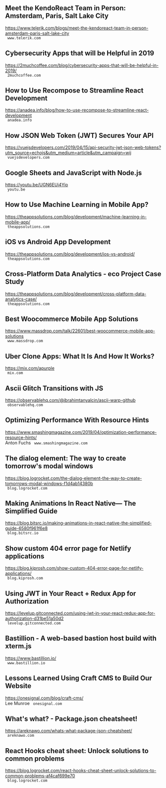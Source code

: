 ## Meet the KendoReact Team in Person: Amsterdam, Paris, Salt Lake City  
https://www.telerik.com/blogs/meet-the-kendoreact-team-in-person-amsterdam-paris-salt-lake-city  
 ` www.telerik.com`
  

## Cybersecurity Apps that will be Helpful in 2019  
https://2muchcoffee.com/blog/cybersecurity-apps-that-will-be-helpful-in-2019/  
 ` 2muchcoffee.com`
  

## How to Use Recompose to Streamline React Development  
https://anadea.info/blog/how-to-use-recompose-to-streamline-react-development  
 ` anadea.info`
  

## How JSON Web Token (JWT) Secures Your API  
https://vuejsdevelopers.com/2019/04/15/api-security-jwt-json-web-tokens?utm_source=echojs&utm_medium=article&utm_campaign=wij  
 ` vuejsdevelopers.com`
  

## Google Sheets and JavaScript with Node.js  
https://youtu.be/UGN6EUi4Yio  
 ` youtu.be`
  

## How to Use Machine Learning in Mobile App?  
https://theappsolutions.com/blog/development/machine-learning-in-mobile-app/  
 ` theappsolutions.com`
  

## iOS vs Android App Development  
https://theappsolutions.com/blog/development/ios-vs-android/  
 ` theappsolutions.com`
  

## Cross-Platform Data Analytics - eco Project Case Study  
https://theappsolutions.com/blog/development/cross-platform-data-analytics-case/  
 ` theappsolutions.com`
  

## Best Woocommerce Mobile App Solutions  
https://www.massdrop.com/talk/22601/best-woocommerce-mobile-app-solutions  
 ` www.massdrop.com`
  

## Uber Clone Apps: What It Is And How It Works?  
https://mix.com/apurple  
 ` mix.com`
  

## Ascii Glitch Transitions with JS  
https://observablehq.com/@ibrahimtanyalcin/ascii-warp-github  
 ` observablehq.com`
  

## Optimizing Performance With Resource Hints  
https://www.smashingmagazine.com/2019/04/optimization-performance-resource-hints/  
Anton Fuchs ` www.smashingmagazine.com`
  

## The dialog element: The way to create tomorrow's modal windows  
https://blog.logrocket.com/the-dialog-element-the-way-to-create-tomorrows-modal-windows-f1d4ab14380b  
 ` blog.logrocket.com`
  

## Making Animations In React Native— The Simplified Guide  
https://blog.bitsrc.io/making-animations-in-react-native-the-simplified-guide-6580f961f6e8  
 ` blog.bitsrc.io`
  

## Show custom 404 error page for Netlify applications  
https://blog.kiprosh.com/show-custom-404-error-page-for-netlify-applications/  
 ` blog.kiprosh.com`
  

## Using JWT in Your React + Redux App for Authorization  
https://levelup.gitconnected.com/using-jwt-in-your-react-redux-app-for-authorization-d31be51a50d2  
 ` levelup.gitconnected.com`
  

## Bastillion - A web-based bastion host build with xterm.js  
https://www.bastillion.io/  
 ` www.bastillion.io`
  

## Lessons Learned Using Craft CMS to Build Our Website  
https://onesignal.com/blog/craft-cms/  
Lee Munroe ` onesignal.com`
  

## What's what? - Package.json cheatsheet!  
https://areknawo.com/whats-what-package-json-cheatsheet/  
 ` areknawo.com`
  

## React Hooks cheat sheet: Unlock solutions to common problems  
https://blog.logrocket.com/react-hooks-cheat-sheet-unlock-solutions-to-common-problems-af4caf699e70  
 ` blog.logrocket.com`
  

